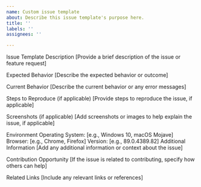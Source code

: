 ```yaml
---
name: Custom issue template
about: Describe this issue template's purpose here.
title: ''
labels: ''
assignees: ''

---
```


Issue Template
Description
[Provide a brief description of the issue or feature request]

Expected Behavior
[Describe the expected behavior or outcome]

Current Behavior
[Describe the current behavior or any error messages]

Steps to Reproduce (if applicable)
[Provide steps to reproduce the issue, if applicable]

Screenshots (if applicable)
[Add screenshots or images to help explain the issue, if applicable]

Environment
Operating System: [e.g., Windows 10, macOS Mojave]
Browser: [e.g., Chrome, Firefox]
Version: [e.g., 89.0.4389.82]
Additional Information
[Add any additional information or context about the issue]

Contribution Opportunity
[If the issue is related to contributing, specify how others can help]

Related Links
[Include any relevant links or references]
